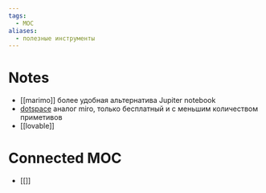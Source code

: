 ```yaml
---
tags:
  - MOC
aliases:
  - полезные инструменты
---
```

# Notes
- [[marimo]] более удобная альтернатива Jupiter notebook
- [dotspace](https://app.dotspace.ru/) аналог miro, только бесплатный и с меньшим количеством приметивов 
- [[lovable]]
# Connected MOC
- [[]]